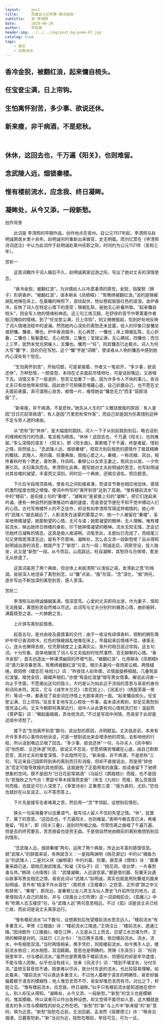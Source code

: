 ```yaml
---
layout:     post
title:      凤凰台上忆吹箫·香冷金猊
subtitle:   宋 李清照
date:       2020-06-20
author:     听松阁
header-img: ../../../img/post-bg-poem-07.jpg
catalog: true
tags:
    - 美文
    - 古典诗词
---
```


## 香冷金猊，被翻红浪，起来慵自梳头。
## 任宝奁尘满，日上帘钩。
## 生怕离怀别苦，多少事、欲说还休。
## 新来瘦，非干病酒，不是悲秋。
&nbsp;
## 休休，这回去也，千万遍《阳关》，也则难留。
## 念武陵人远，烟锁秦楼。
## 惟有楼前流水，应念我、终日凝眸。
## 凝眸处，从今又添，一段新愁。





创作背景

　　此词是 李清照的早期作品，创作地点在青州。自公元1107年起，李清照与赵明诚屏居乡里十余年。赵明诚何时重新出来做官，史无明载。而刘忆萱在《李清照 诗词选注》中认为此词作于赵明诚赴莱州任职之际，时间约为公元1121年（宣和三年）。 





赏析一

　　这首词概作于词人婚后不久，赵明诚离家远游之际，写出了她对丈夫的深情思念。

　　“香冷金猊，被翻红浪”，为对偶给人以冷漠凄清的感觉。金猊，指狻猊（狮子）形铜香炉。“被翻红浪”，语本柳永《凤栖梧》：“鸳鸯绣被翻红浪。”说的是锦被胡乱地摊在床上，在晨曦的映照下，波纹起伏，恍似卷起层层红色的波浪。金炉香冷，反映了词人在特定心情下的感受；锦被乱陈，是她无心折叠所致。“起来慵自梳头”，则全写人物的情绪和神态。这三句工炼沉稳，在舒徐的音节中寄寓着作者低沉掩抑的情绪。到了“任宝奁尘满，日上帘钩”，则又微微振起，恰到好处地反映了词人情绪流程中的波澜。然而她内心深处的离愁还未显露，给人的印象只是慵怠或娇慵。慵者，懒也。炉中香消烟冷，无心再焚，一慵也；床上锦被乱陈，无心折叠，二慵也；髻鬟蓬松，无心梳理，三慵也；宝镜尘满，无心拂拭，四慵也；而日上三竿，犹然未觉光阴催人，五慵也。慵而一“任”，则其慵态已达极点。词人为何大写“慵”字，目的仍在写愁。这个“慵”字是“词眼”，使读者从人物的慵态中感到她内心深处有个愁在。

　　“生怕离怀别苦”，开始切题，可是紧接着，作者又一笔宕开，“多少事，欲说还休”，万种愁情，一腔哀怨，本待在丈夫面前尽情倾吐，可是话到嘴边，又吞咽下去。词情又多了一层波折，愁苦又加重了一层。因为许多令人不快的事儿，告诉丈夫只有给他带来烦恼。因此她宁可把痛苦埋藏心底，自己折磨自己，也不愿在丈夫面前表露，真可谓用心良苦，痴情一片，难怪她会“慵怠无力”而复“容颜消瘦”了。

　　“新来瘦，非干病酒，不是悲秋。”她先从人生的广义概括致瘦的原因：有人是因“日日花前常病酒”，有人是因“万里悲秋常作客”，而自己却是因为伤离惜别这种不足与旁人道的缘由。

　　从“悲秋”到“休休”，是大幅度的跳跃。词人一下子从别前跳到别后，略去话别的缠绵和饯行的伤感，笔法极为精炼。“休休！这回去也，千万遍《阳关》，也则难留。”多么深情的语言！《阳关》，即《阳关曲》。离歌唱了千千遍，终是难留，惜别之情，跃然纸上。“念武陵人远，烟锁秦楼”，把双方别后相思的感情作了极其精确的概括。武陵人，用刘晨、阮肇典故，借指心爱之人。秦楼，一称凤楼、凤台。相传春秋时有个萧史，善吹箫，作凤鸣，秦穆公以女弄玉妻之，筑凤台以居，一夕吹箫引凤，夫妇乘凤而去。李清照化此典，既写她对丈夫赵明诚的思念，也写赵明诚对其妆楼的凝望，丰富而又深刻。同时后一个典故，还暗合调名，照应题意。

　　下片后半段用顶真格，使各句之间衔接紧凑，而语言节奏也相应地加快，感情的激烈程度也随之增强，使词中所写的“离怀别苦”达到了高潮。“惟有楼前流水”句中的“楼前”，是衔接上句的“秦楼”，“凝眸处”是紧接上句的“凝眸”。把它们连起来吟诵，便有一种自然的旋律推动吟诵的速度，而哀音促节便在不知不觉中搏动人们的心弦。古代写倚楼怀人的不乏佳作，却没有如李清照写得这样痴情的。她心中的“武陵人”越去越远了，人影消失在迷蒙的雾霭之中，她一个人被留在“秦楼”，呆呆地倚楼凝望。她那盼望的心情，无可与语；她那凝望的眼神，无人理解。唯有楼前流水，映出她终日倚楼的身影，印下她钟情凝望的眼神。流水无知无情，怎会记住她终日凝眸的情态，这真是痴人痴语啊。词笔至此，主题似已完成了，而结尾三句又使情思荡漾无边，留有不尽意味。凝眸处，怎么会又添一段新愁呢？自从得知赵明诚出游的消息，她就产生了“新愁”，此为一段；明诚走后，洞房空设，佳人独坐，此又是“新愁”一段。从今而后，山高路远，枉自凝眸，其愁将与日俱增，愈发无从排遣了。

　　这首词虽用了两个典故，但总体上未脱清照“以浅俗之语，发清新之思”的格调。层层深入地渲染了离愁别念，以“慵”点染，“瘦”形容，“念”深化，“痴”烘托，逐步写出不断加深的离愁别苦，感人至深。





赏析二

　　李清照与赵明诚婚姻美满，情深意笃。心爱的丈夫即将出游，作为妻子，情知无法挽留，离恨别苦自然难以尽述。此词写与丈夫分别时的痛苦心情，曲折婉转，满篇情至之语，一片肺腑之言。

　　上片俱写离别前情景。

　　起首五句，是对由夜及晨情事的交代：由于一夜没有续填香料，铜制的狮形熏炉中早已香消烬冷，红色的锦被胡乱地堆在床上，早晨起来后情绪不佳，诸事无心，连头也懒得去梳，任凭那镜奁之上盖满灰尘，渐升的晓日高过帘钩。这五句词，十分形象、具体地展现了词人与丈夫临别时怅然凄然、百无聊赖的心情。“香冷金猊”，首先创造出一种凄清幽寂的环境气氛。“被翻红浪”，化用柳永《凤栖梧》词“酒力渐浓春思荡，鸳鸯绣被翻红浪”句意，暗示夫妻间一夜雨密云稠，两情缱绻。欧阳修《蝶恋花·咏枕儿》词：“昨夜佳人初命偶，论情旋旋移相就。几叠鸳衾红浪皱，暗觉金钗，磔磔声相扣。”亦借“鸳衾红浪皱”暗写男女情事。解说此词者一向止于字面，不愿揭出这句的隐义，大约是认为如此近于流俗的意思与易安的身份和词风未符。其实，它与《减字木兰花》（卖花担上）、《浣溪沙》（绣面芙蓉一笑开）等词一样，都表现了易安词在抒情上大胆率真的一面。“起来慵自梳头。任宝奁尘满，日上帘钩。”反反复复地写无心梳妆一件事，虽未语涉离别，却足见离愁别恨充溢心间。丈夫今朝即将离家远行，闺中人从此更有何心情梳洗打扮！温庭筠《菩萨蛮》词：“懒起画蛾眉，弄妆梳洗迟。”不过是写闺中闲情，而易安于此却是述闺中浓愁了。

　　接下去“生怕离怀别苦”数句，说出愁的原因，点明题旨。丈夫临走前，本来有许许多多的心事待向他诉说，可是一想到说出来会增添他的烦恼，会影响他的行程，所以话到嘴边又咽了回去。“多少事、欲说还休”一句，与孙夫人《风中柳》词“怕伤郎、又还休道”同意。欲说又不忍说，甘愿把痛苦埋藏在心底，由自己默默忍受，其对丈夫的挚爱深情，于此隐然可见。“新来瘦，非干病酒，不是悲秋”三句，写近来自己因即将到来的离别而日形消瘦，但却不直接说出，而是用“排他法”否定可能导致瘦的其他原因。这就避免了正面用笔的直露，给读者留下了驰骋想象的空间。既不是因为“日日花前常病酒”（冯延巳《鹊踏枝》）而瘦，也不是因为“悲哉秋之为气也！萧瑟兮草木摇落而变衰”（宋玉《九辩》）而瘦，那么究竟因何而瘦，也就足可引人深思了。《草堂诗余》正集卷三谓：“瘦为甚的，尤妙。”恐怕也就妙在以反说正、以不答而答上。

　　下片先是接写去者难离之苦，然后用一“念”字领起，设想别后情形。

　　换头一句采用叠字以加重语气，极写词人留人不住的失望之情。“休”，犹罢了、算了的意思。“这回去也，千万遍阳关，也则难留。”表明今朝去意已决，再难挽留。“阳关”，即《阳关三叠》，送别时所唱之曲。尽管伤离之曲唱了千遍万遍，但是去的终究要去，苦苦挽留也徒劳无益。于是很自然地由眼前的离别推想到别后的情形。

　　“念武陵人远，烟锁秦楼”两句，运用了两个典故，传达出丰富的感情信息。就“武陵人”的辞面来说，有两层含义：一是指陶渊明《桃花源记》中的以“捕鱼为业”的武陵人；二是刘义庆《幽明录》中的刘晨、阮肇。唐吾涣《惆怅》诗：“晨肇重来路已迷，碧桃花谢武陵溪。”和凝《天仙子》词：“桃花洞，瑶台梦，一片春愁谁与共。”韩琦《点绛唇》词：“武陵凝睇，人远波空翠。”都是借刘晨、阮肇天台遇仙故事写男女相恋之情。易安此词以“武陵人”拟明诚，其实也就是用阮肇或刘晨来拟明诚，言外有“桃溪不作从容住”（周邦彦《玉楼春》）之怨意，正所谓“辞之中又有辞焉”。“秦楼”，即凤台，是秦穆公女儿弄玉与仙人萧史飞升前所住的地方。这里借指词人自己的居处，并与《凤凰台上忆吹箫》这一词调相扣合。《孤雁儿》中有“吹箫人去玉楼空”句，与“武陵人远”两句意思相近。不过《孤》词是说丈夫已经亡故，而此词是说丈夫离家远行。

　　“惟有楼前流水”以下数句，设想离别后怅望楼前流水思念远人。“楼前流水”有多重含义。李贺《江楼曲》诗：“楼前流水江陵道。”王琦注云：“楼前流水，道通江陵。”因诗题作《江楼曲》，楼在江畔，人又是从江上而去，日望江水岂堪为怀。王琦的解释是对的。冯延巳《三台令》：“当日携手高楼，依旧楼前流水。流水，流水，中有相思双泪。”当时两情相亲，携手凭栏，同观楼前流水。如今携手人远，楼前流水依旧；对水相思，双泪籁籁。意思也是明确的。贺铸《东吴乐》词：“枉将镜里年华，付与楼前流水。”虽然也是寄离情于楼前流水，但感叹的却是年华虚度，不能与情人团聚。似乎也没有歧义。张耒《风流子》词：“情到不堪言处，分付东流。”遥想玉容音信不通，隐衷难以尽诉，故分付东逝的流水。也比较容易理解。如此看来，“楼前流水”可以表达多重含义。不过他人着眼于语言的明确性，易安却偏偏着眼于语言的模糊性；他人惟恐言而不尽，易安却惟恐言而有尽。对比之下，轩轾立见。“惟有楼前流水，应念我，终日凝眸。”似乎只有楼前流水能知道她在想什么，别人却无从得知。“凝眸处，从今又添，一段新愁。”“新愁”的含义也是模糊的。惟其模糊，所以读者可以作出各种设想，却又觉得不能尽如人意，这大概就是语言的多义性与模糊性的妙处之所在吧。“新愁”的“新”与上片中“新来瘦”的“新”意同，俱为近意。“新愁”指愁在近前，无法回避。孟浩然《宿建德江》诗：“移舟泊烟渚，日暮客愁新。”“新”当训为近，指愁在眼前，举目可见，可为一证。

